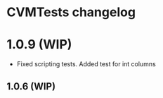 # CVMTests changelog

# 1.0.9 (WIP)

* Fixed scripting tests. Added test for int columns

## 1.0.6 (WIP)
